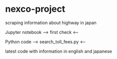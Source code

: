 # nexco-project
scraping information about highway in japan

Jupyter notebook --> first check <--

Python code --> search_toll_fees.py <--

latest code with information in english and japanese
